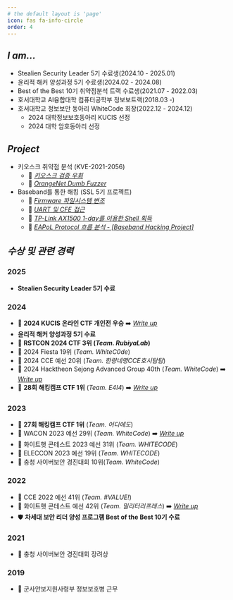 ```yaml
---
# the default layout is 'page'
icon: fas fa-info-circle
order: 4
---
```


## _I am..._
- Stealien Security Leader 5기 수료생(2024.10 - 2025.01)
- 윤리적 해커 양성과정 5기 수료생(2024.02 - 2024.08)
- Best of the Best 10기 취약점분석 트랙 수료생(2021.07 - 2022.03)
- 호서대학교 AI융합대학 컴퓨터공학부 정보보트랙(2018.03 -)
- 호서대학교 정보보안 동아리 WhiteCode 회장(2022.12 - 2024.12)
    - 2024 대학정보보호동아리 KUCIS 선정
    - 2024 대학 암호동아리 선정

## _Project_
- 키오스크 취약점 분석 (KVE-2021-2056)
    - 📄 *[키오스크 검증 우회](https://j0ngbae.github.io/posts/%ED%82%A4%EC%98%A4%EC%8A%A4%ED%81%AC-%EA%B2%80%EC%A6%9D-%EC%9A%B0%ED%9A%8C/)*
    - 📄 *[OrangeNet Dumb Fuzzer](https://j0ngbae.github.io/posts/OrangeNet-Dumb-Fuzzer/)*
- Baseband를 통한 해킹 (SSL 5기 프로젝트)
    - 📄 *[Firmware 파일시스템 변조](https://j0ngbae.github.io/posts/Firmware-%ED%8C%8C%EC%9D%BC%EC%8B%9C%EC%8A%A4%ED%85%9C-%EB%B3%80%EC%A1%B0/)*
    - 📄 *[UART 및 CFE 접근](https://j0ngbae.github.io/posts/UART-%EB%B0%8F-CFE-%EC%A0%91%EA%B7%BC/)*
    - 📄 *[TP-Link AX1500 1-day를 이용한 Shell 획득](https://j0ngbae.github.io/posts/TP-Link-AX1500-1-day%EB%A5%BC-%EC%9D%B4%EC%9A%A9%ED%95%9C-Shell-%ED%9A%8D%EB%93%9D/)*
    - 📄 *[EAPoL Protocol 흐름 분석 - [Baseband Hacking Project]](https://j0ngbae.github.io/posts/EAPoL-Protocol-%ED%9D%90%EB%A6%84-%EB%B6%84%EC%84%9D/)*

## _수상 및 관련 경력_
### **2025**
- **Stealien Security Leader 5기 수료**

### **2024**
- 🥇 **2024 KUCIS 온라인 CTF 개인전 우승** ➡️ *[Write up](https://j0ngbae.github.io/posts/2024-KUCIS-%EC%98%A8%EB%9D%BC%EC%9D%B8-CTF-Write-up/)*
- **윤리적 해커 양성과정 5기 수료**
- 🥉 **RSTCON 2024 CTF 3위 (_Team. RubiyaLab_)**
- 🚩 2024 Fiesta 19위 (_Team. WhiteC0de_)
- 🚩 2024 CCE 예선 20위 (_Team. 한량네명CCE호시탐탐_)
- 🚩 2024 Hacktheon Sejong Advanced Group 40th (_Team. WhiteCode_) ➡️ *[Write up](https://j0ngbae.github.io/posts/2024-Hacktheon-Sejong-CTF-Write-up/)*
- 🥇 **28회 해킹캠프 CTF 1위** (_Team. E4I4_) ➡️ *[Write up](https://j0ngbae.github.io/posts/%EC%A0%9C-28%ED%9A%8C-Hacking-Camp-CTF-Write-up/)*

### **2023**
- 🥇 **27회 해킹캠프 CTF 1위** (_Team. 어디에도_)
- 🚩 WACON 2023 예선 29위 (_Team. WhiteCode_) ➡️ *[Write up](https://j0ngbae.github.io/posts/WACON-2023-Writeup/)*
- 🚩 화이트햇 콘테스트 2023 예선 31위 (_Team. WHITECODE_)
- 🚩 ELECCON 2023 예선 19위 (_Team. WHITECODE_)
- 🚩 충청 사이버보안 경진대회 10위(_Team. WhiteCode_)

### **2022**
- 🚩 CCE 2022 예선 41위 (_Team. #VALUE!_)
- 🚩 화이트햇 콘테스트 예선 42위 (_Team. 밀리터리프레스_) ➡️ *[Write up](https://j0ngbae.github.io/posts/Whitehat-Contest-2022-Write-up/)*
- 🛡️ **차세대 보안 리더 양성 프로그램 Best of the Best 10기 수료**

### **2021**
- 🏅 충청 사이버보안 경진대회 장려상

### **2019**
- 🏢 군사안보지원사령부 정보보호병 근무